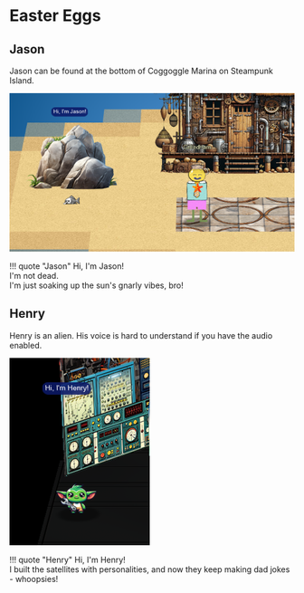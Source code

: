 # Easter Eggs

## Jason

Jason can be found at the bottom of Coggoggle Marina on Steampunk Island.

![Jason](./img/easter_eggs/jason.png)

!!! quote "Jason"
    Hi, I'm Jason!<br>
    I'm not dead.<br>
    I'm just soaking up the sun's gnarly vibes, bro!

## Henry

Henry is an alien. His voice is hard to understand if you have the audio enabled.

![Henry](./img/easter_eggs/henry.png)

!!! quote "Henry"
    Hi, I'm Henry!<br>
    I built the satellites with personalities, and now they keep making dad jokes - whoopsies!
